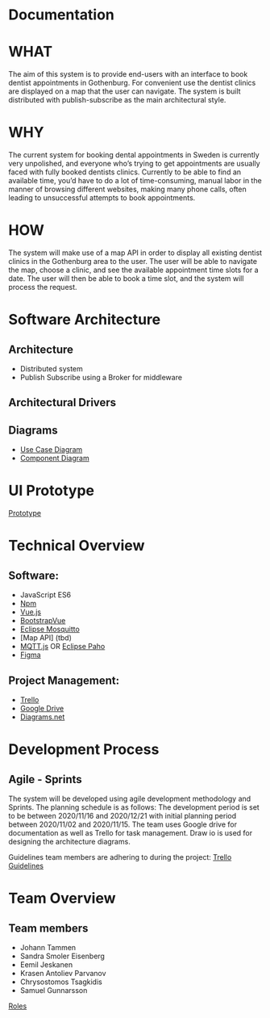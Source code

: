# Documentation

# WHAT
The aim of this system is to provide end-users with an interface to book dentist appointments in Gothenburg. For convenient use the dentist clinics are displayed on a map that the user can navigate. The system is built distributed with publish-subscribe as the main architectural style. 

# WHY
The current system for booking dental appointments in Sweden is currently very unpolished, and everyone who’s trying to get appointments are usually faced with fully booked dentists clinics. Currently to be able to find an available time, you’d have to do a lot of time-consuming, manual labor in the manner of browsing different websites, making many phone calls, often leading to unsuccessful attempts to book appointments.

# HOW
The system will make use of a map API in order to display all existing dentist clinics in the Gothenburg area to the user. The user will be able to navigate the map, choose a clinic, and see the available appointment time slots for a date. The user will then be able to book a time slot, and the system will process the request.

# Software Architecture
## Architecture
- Distributed system
- Publish Subscribe using a Broker for middleware 
## Architectural Drivers

## Diagrams
- [Use Case Diagram](/diagrams/v1/useCaseDiagram-v1.png)
- [Component Diagram](/diagrams/v1/components-V1.png)
# UI Prototype
[Prototype](https://www.figma.com/file/3xZO3wUXbr0LrK8UovMUED/Distribueno-alpha-v1?node-id=0%3A1)

# Technical Overview 
## Software: 
- JavaScript ES6
- [Npm](https://www.npmjs.com)
- [Vue.js](https://vuejs.org) 
- [BootstrapVue](https://bootstrap-vue.org)
- [Eclipse Mosquitto](https://mosquitto.org)
- [Map API] (tbd) 
- [MQTT.js](https://github.com/mqttjs/MQTT.js) OR [Eclipse Paho](https://www.eclipse.org/paho/index.php?page=documentation.php) 
- [Figma](https://www.figma.com)
## Project Management: 
- [Trello](https://trello.com/b/oPfPY7yK/dit-355-2020-team-2)		
- [Google Drive](https://drive.google.com/drive/folders/1TaH2hneIUDwb7-DeefhaFK1FYkCDtH6U?usp=sharing)
- [Diagrams.net](https://app.diagrams.net)

# Development Process 
## Agile - Sprints
The system will be developed using agile development methodology and Sprints. The planning schedule is as follows:
The development period is set to be  between 2020/11/16 and 2020/12/21 with initial planning period between 2020/11/02 and 2020/11/15.
The team uses Google drive for documentation as well as Trello for task management. Draw io is used for designing the architecture diagrams.

Guidelines team members are adhering to during the project:
[Trello Guidelines](https://git.chalmers.se/courses/dit355/2020/group-2/documentation/-/blob/master/TrelloGuidelines.md)

# Team Overview
## Team members
- Johann Tammen
- Sandra Smoler Eisenberg
- Eemil Jeskanen
- Krasen Antoliev Parvanov
- Chrysostomos Tsagkidis
- Samuel Gunnarsson

[Roles](https://git.chalmers.se/courses/dit355/2020/group-2/documentation/-/blob/master/Roles.md)


